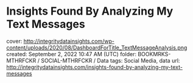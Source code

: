 # Insights Found By Analyzing My Text Messages

cover: http://integritydatainsights.com/wp-content/uploads/2020/08/DashboardForTitle_TextMessageAnalysis.png
created: September 2, 2022 10:47 AM (UTC)
folder: BOOKMRKS-MTHRFCKR / SOCIAL-MTHRFCKR / Data
tags: Social Media, data
url: http://integritydatainsights.com/insights-found-by-analyzing-my-text-messages